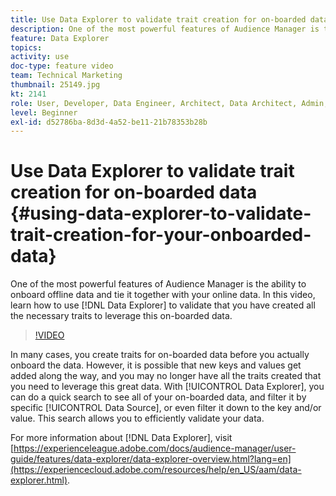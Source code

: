 ```yaml
---
title: Use Data Explorer to validate trait creation for on-boarded data 
description: One of the most powerful features of Audience Manager is the ability to onboard offline data and tie it together with your online data. In this video, learn how to use Data Explorer to validate that you have created all the necessary traits to leverage this on-boarded data.
feature: Data Explorer
topics: 
activity: use
doc-type: feature video
team: Technical Marketing
thumbnail: 25149.jpg
kt: 2141
role: User, Developer, Data Engineer, Architect, Data Architect, Admin, Leader
level: Beginner
exl-id: d52786ba-8d3d-4a52-be11-21b78353b28b
---
```

# Use Data Explorer to validate trait creation for on-boarded data {#using-data-explorer-to-validate-trait-creation-for-your-onboarded-data}

One of the most powerful features of Audience Manager is the ability to onboard offline data and tie it together with your online data. In this video, learn how to use [!DNL Data Explorer] to validate that you have created all the necessary traits to leverage this on-boarded data.

>[!VIDEO](https://video.tv.adobe.com/v/25149/?quality=12)

In many cases, you create traits for on-boarded data before you actually onboard the data. However, it is possible that new keys and values get added along the way, and you may no longer have all the traits created that you need to leverage this great data. With [!UICONTROL Data Explorer], you can do a quick search to see all of your on-boarded data, and filter it by specific [!UICONTROL Data Source], or even filter it down to the key and/or value. This search allows you to efficiently validate your data.

For more information about [!DNL Data Explorer], visit [https://experienceleague.adobe.com/docs/audience-manager/user-guide/features/data-explorer/data-explorer-overview.html?lang=en](https://experiencecloud.adobe.com/resources/help/en_US/aam/data-explorer.html).
